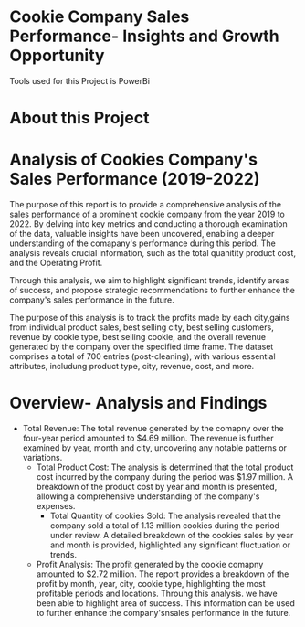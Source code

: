 # Cookie Company Sales Performance- Insights and Growth Opportunity 
Tools used for this Project is PowerBi
# About this Project
# Analysis of Cookies Company's Sales Performance (2019-2022)
The purpose of this report is to provide a comprehensive analysis of the sales performance of a prominent cookie company from the year 2019 to 2022. By delving into key metrics and conducting a thorough examination of the data, valuable insights have been uncovered, enabling a deeper understanding of the comapany's performance during this period. The analysis reveals crucial information, such as the total quanitity product cost, and the Operating Profit.

Through this analysis, we aim to highlight significant trends, identify areas of success, and propose strategic recommendations to further enhance the company's sales performance in the future.

The purpose of this analysis is to track the profits made by each city,gains from individual product sales, best selling city, best selling customers, revenue by cookie type, best selling cookie, and the overall revenue generated by the company over the specified time frame. The dataset comprises a total of 700 entries (post-cleaning), with various essential attributes, includung product type, city, revenue, cost, and more.

# Overview- Analysis and Findings
- Total Revenue:
  The total revenue generated by the comapny over the four-year period amounted to $4.69 million. The revenue is further examined by year, month and city, uncovering any notable patterns or variations.
  - Total Product Cost:
    The analysis is determined that the total product cost incurred by the company during the period was $1.97 million. A breakdown of the product cost by year and month is presented, allowing a comprehensive understanding of the company's expenses.
    - Total Quantity of cookies Sold:
      The analysis revealed that the company sold a total of 1.13 million cookies during the period under review. A detailed breakdown of the cookies sales by year and month is provided, highlighted any significant fluctuation or trends.
   - Profit Analysis:
     The profit generated by the cookie comapny amounted to $2.72 million. The report provides a breakdown of the profit by month, year, city, cookie type, highlighting the most profitable periods and locations.
     Throuhg this analysis. we have been able to highlight area of success. This information can be used to further enhance the company'snsales performance in the future.
       
